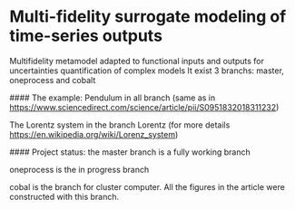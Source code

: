 # Multi-fidelity surrogate modeling of time-series outputs 
Multifidelity metamodel adapted to functional inputs and outputs for uncertainties quantification of complex models
It exist 3 branchs: master, oneprocess and cobalt

#### The example:
Pendulum in all branch (same as in https://www.sciencedirect.com/science/article/pii/S0951832018311232)

The Lorentz system in the branch Lorentz (for more details https://en.wikipedia.org/wiki/Lorenz_system)

#### Project status:
the master branch is a fully working branch

oneprocess is the in progress branch

cobal is the branch for cluster computer. All the figures in the article were constructed with this branch.